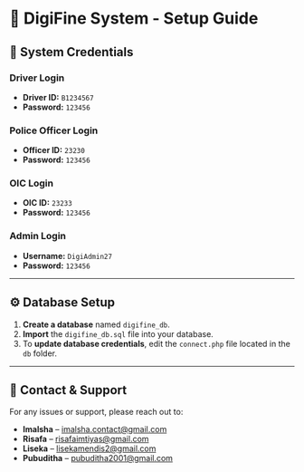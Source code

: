 # 🚦 DigiFine System - Setup Guide

## 🔐 System Credentials

### Driver Login
- **Driver ID:** `B1234567`
- **Password:** `123456`

### Police Officer Login
- **Officer ID:** `23230`
- **Password:** `123456`

### OIC Login
- **OIC ID:** `23233`
- **Password:** `123456`

### Admin Login
- **Username:** `DigiAdmin27`
- **Password:** `123456`

---

## ⚙️ Database Setup

1. **Create a database** named `digifine_db`.
2. **Import** the `digifine_db.sql` file into your database.
3. To **update database credentials**, edit the `connect.php` file located in the `db` folder.

---

## 📧 Contact & Support

For any issues or support, please reach out to:

- **Imalsha** – [imalsha.contact@gmail.com](mailto:imalsha.contact@gmail.com)
- **Risafa** – [risafaimtiyas@gmail.com](mailto:risafaimtiyas@gmail.com)
- **Liseka** – [lisekamendis2@gmail.com](mailto:lisekamendis2@gmail.com)
- **Pubuditha** – [pubuditha2001@gmail.com](mailto:pubuditha2001@gmail.com)
